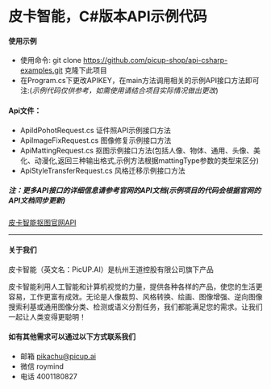 # 皮卡智能，C#版本API示例代码

#### 使用示例
- 使用命令: git clone https://github.com/picup-shop/api-csharp-examples.git 克隆下此项目
- 在Program.cs下更改APIKEY，在main方法调用相关的示例API接口方法即可 注:(*示例代码仅供参考，如需使用请结合项目实际情况做出更改*)

#### Api文件：
- ApiIdPohotRequest.cs 证件照API示例接口方法
- ApiImageFixRequest.cs 图像修复示例接口方法
- ApiMattingRequest.cs 抠图示例接口方法(包括人像、物体、通用、头像、美化、动漫化,返回三种输出格式,示例方法根据mattingType参数的类型来区分)
- ApiStyleTransferRequest.cs 风格迁移示例接口方法

##### 注：更多API接口的详细信息请参考官网的API文档(示例项目的代码会根据官网的API文档同步更新)
[皮卡智能抠图官网API](http://www.picup.shop/apidoc-image-matting.html)

---
#### 关于我们
皮卡智能（英文名：PicUP.AI）是杭州王道控股有限公司旗下产品

皮卡智能利用人工智能和计算机视觉的力量，提供各种各样的产品，使您的生活更容易，工作更富有成效。无论是人像裁剪、风格转换、绘画、图像增强、逆向图像搜索利基或通用图像分类、检测或语义分割任务，我们都能满足您的需求。让我们一起让人类变得更聪明！

#### 如有其他需求可以通过以下方式联系我们
- 邮箱
pikachu@picup.ai
- 微信
roymind
- 电话
4001180827
